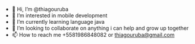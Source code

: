 - 👋 Hi, I’m @thiagouruba
- 👀 I’m interested in mobile development
- 🌱 I’m currently learning language java
- 💞️ I’m looking to collaborate on anything i can help and grow up together
- 📫 How to reach me +5581986848082 or thiagouruba@gmail.com

<!---
thiagouruba/thiagouruba is a ✨ special ✨ repository because its `README.md` (this file) appears on your GitHub profile.
You can click the Preview link to take a look at your changes.
--->
